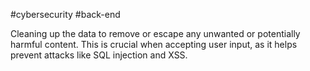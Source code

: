 #cybersecurity #back-end 

Cleaning up the data to remove or escape any unwanted or potentially harmful content. This is crucial when accepting user input, as it helps prevent attacks like SQL injection and XSS.